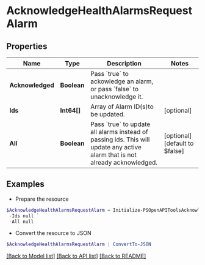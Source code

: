 # AcknowledgeHealthAlarmsRequestAlarm
## Properties

Name | Type | Description | Notes
------------ | ------------- | ------------- | -------------
**Acknowledged** | **Boolean** | Pass &#x60;true&#x60; to ackowledge an alarm, or pass &#x60;false&#x60; to unacknowledge it. | 
**Ids** | **Int64[]** | Array of Alarm ID(s)to be updated. | [optional] 
**All** | **Boolean** | Pass &#x60;true&#x60; to update all alarms instead of passing ids. This will update any active alarm that is not already acknowledged.  | [optional] [default to $false]

## Examples

- Prepare the resource
```powershell
$AcknowledgeHealthAlarmsRequestAlarm = Initialize-PSOpenAPIToolsAcknowledgeHealthAlarmsRequestAlarm  -Acknowledged null `
 -Ids null `
 -All null
```

- Convert the resource to JSON
```powershell
$AcknowledgeHealthAlarmsRequestAlarm | ConvertTo-JSON
```

[[Back to Model list]](../README.md#documentation-for-models) [[Back to API list]](../README.md#documentation-for-api-endpoints) [[Back to README]](../README.md)

